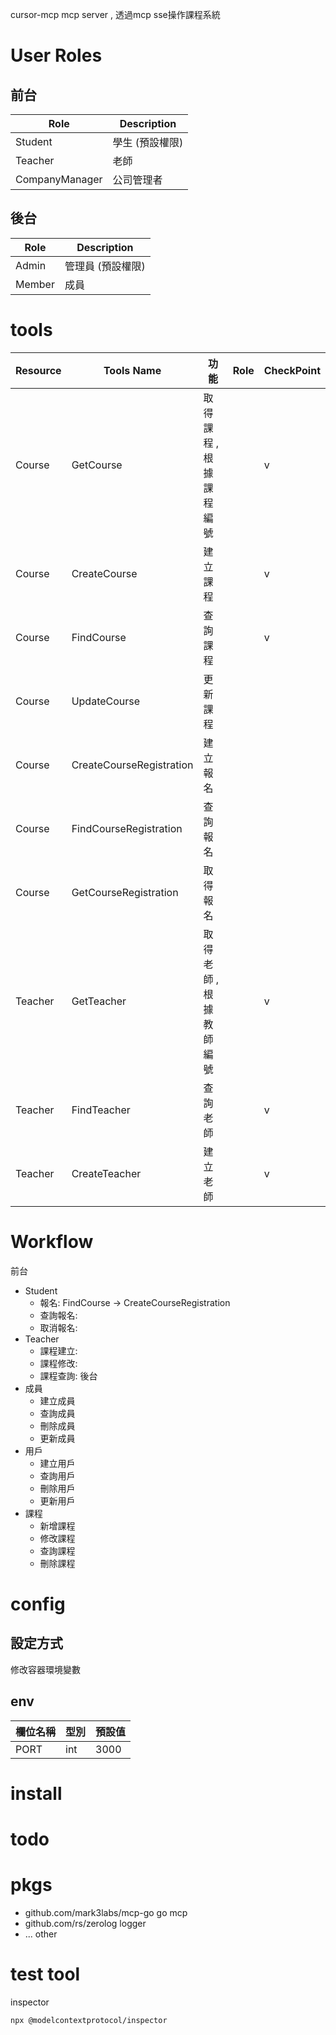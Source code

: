 cursor-mcp
mcp server , 透過mcp sse操作課程系統

# User Roles
## 前台
| Role           | Description     |
| -------------- | --------------- |
| Student        | 學生 (預設權限) |
| Teacher        | 老師            |
| CompanyManager | 公司管理者      |

## 後台
| Role   | Description       |
| ------ | ----------------- |
| Admin  | 管理員 (預設權限) |
| Member | 成員              |


# tools
| Resource | Tools Name               | 功能                    | Role | CheckPoint |
| -------- | ------------------------ | ----------------------- | ---- | ---------- |
| Course   | GetCourse                | 取得課程 , 根據課程編號 |      | v          |
| Course   | CreateCourse             | 建立課程                |      | v          |
| Course   | FindCourse               | 查詢課程                |      | v          |
| Course   | UpdateCourse             | 更新課程                |      |            |
| Course   | CreateCourseRegistration | 建立報名                |      |            |
| Course   | FindCourseRegistration   | 查詢報名                |      |            |
| Course   | GetCourseRegistration    | 取得報名                |      |            |
| Teacher  | GetTeacher               | 取得老師 , 根據教師編號 |      | v          |
| Teacher  | FindTeacher              | 查詢老師                |      | v          |
| Teacher  | CreateTeacher            | 建立老師                |      | v          |

# Workflow
前台
- Student
  - 報名: FindCourse -> CreateCourseRegistration
  - 查詢報名:
  - 取消報名:
- Teacher
  - 課程建立:
  - 課程修改:
  - 課程查詢:
後台
- 成員
  - 建立成員
  - 查詢成員
  - 刪除成員
  - 更新成員
- 用戶
  - 建立用戶
  - 查詢用戶
  - 刪除用戶
  - 更新用戶
- 課程
  - 新增課程
  - 修改課程
  - 查詢課程
  - 刪除課程





# config
## 設定方式
修改容器環境變數

## env
| 欄位名稱 | 型別 | 預設值 |
| -------- | ---- | ------ |
| PORT     | int  | 3000   |

# install

# todo

# pkgs
- github.com/mark3labs/mcp-go go mcp
- github.com/rs/zerolog logger
- ... other

# test tool
inspector
```
npx @modelcontextprotocol/inspector
```
